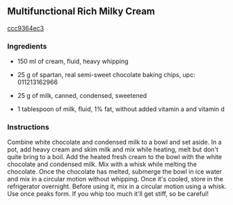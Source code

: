## Multifunctional Rich Milky Cream

[ccc9364ec3](https://cookpad.com/us/recipes/148936-multifunctional-rich-milky-cream)

### Ingredients

 - 150 ml of cream, fluid, heavy whipping

 - 25 g of spartan, real semi-sweet chocolate baking chips, upc: 011213162966

 - 25 g of milk, canned, condensed, sweetened

 - 1 tablespoon of milk, fluid, 1% fat, without added vitamin a and vitamin d

### Instructions

Combine white chocolate and condensed milk to a bowl and set aside. In a pot, add heavy cream and skim milk and mix while heating, melt but don't quite bring to a boil. Add the heated fresh cream to the bowl with the white chocolate and condensed milk. Mix with a whisk while melting the chocolate. Once the chocolate has melted, submerge the bowl in ice water and mix in a circular motion without whipping. Once it's cooled, store in the refrigerator overnight. Before using it, mix in a circular motion using a whisk. Use once peaks form. If you whip too much it'll get stiff, so be careful!